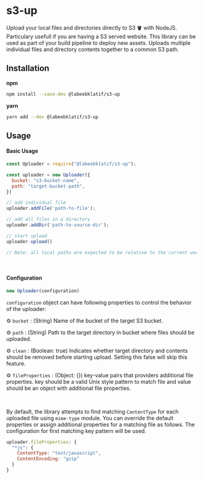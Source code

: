 # s3-up
Upload your local files and directories directly to S3 🪣 with NodeJS. Particulary usefull if you are having a S3 served website. 
This library can be used as part of your build pipeline to deploy new assets. Uploads multiple individual files and directory contents together to a common S3 path.
</br>

## Installation
**npm**
```sh
npm install --save-dev @labeebklatif/s3-up
```
**yarn**
```sh
yarn add --dev @labeebklatif/s3-up
```

## Usage
#### Basic Usage
```js
const Uploader = require("@labeebklatif/s3-up");

const uploader = new Uploader({
  bucket: "s3-bucket-name",
  path: "target-bucket-path",
})

// add individual file
uploader.addFile('path-to-file');

// add all files in a directory
uploader.addDir('path-to-source-dir');

// start upload
uploader.upload()

// Note: all local paths are expected to be relative to the current working directory - process.cwd()
```
</br>

#### Configuration
```js
new Uploader(configuration)
```
`configuration` object can have following properties to control the behavior of the uploader: 


⚙️ `bucket` : (String) Name of the bucket of the target S3 bucket.


⚙️ `path` : (String) Path to the target directory in bucket where files should be uploaded.


⚙️ `clean` : (Boolean: true) Indicates whether target directory and contents should be removed before starting upload. Setting this false will skip this feature.


⚙️ `fileProperties` : (Object: {}) key-value pairs that providers additional file properties. 
key should be a valid Unix style pattern to match file and value should be an object with additional file properties.

</br>

By default, the library attempts to find matching `ContentType` for each uploaded file using `mime-type` module.
You can override the default properties or assign additional properties for a matching file as follows. 
The configuration for first matching key pattern will be used.
```js
uploader.fileProperties: {
  "*js": {
    ContentType: "text/javascript",
    ContentEncoding: "gzip"
  }
}
```
